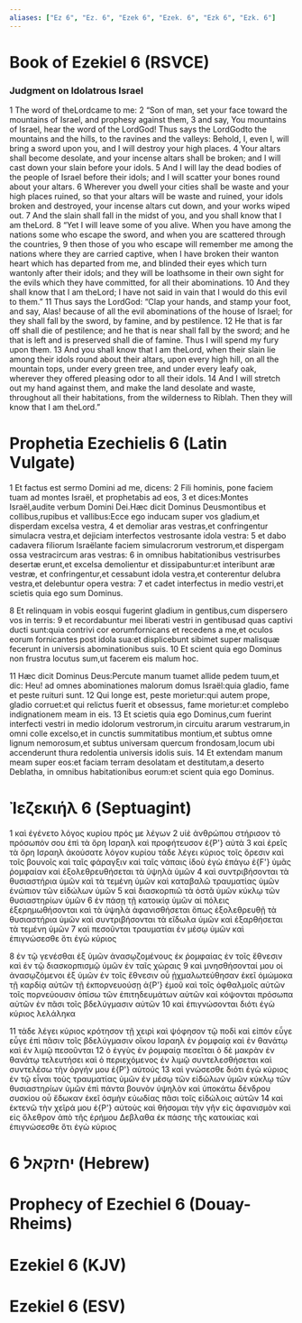 ```yaml
---
aliases: ["Ez 6", "Ez. 6", "Ezek 6", "Ezek. 6", "Ezk 6", "Ezk. 6"]
---
```



# Book of Ezekiel 6 (RSVCE)

### Judgment on Idolatrous Israel
1 The word of theLordcame to me:
2 “Son of man, set your face toward the mountains of Israel, and prophesy against them,
3 and say, You mountains of Israel, hear the word of the LordGod! Thus says the LordGodto the mountains and the hills, to the ravines and the valleys: Behold, I, even I, will bring a sword upon you, and I will destroy your high places.
4 Your altars shall become desolate, and your incense altars shall be broken; and I will cast down your slain before your idols.
5 And I will lay the dead bodies of the people of Israel before their idols; and I will scatter your bones round about your altars.
6 Wherever you dwell your cities shall be waste and your high places ruined, so that your altars will be waste and ruined, your idols broken and destroyed, your incense altars cut down, and your works wiped out.
7 And the slain shall fall in the midst of you, and you shall know that I am theLord.
8 “Yet I will leave some of you alive. When you have among the nations some who escape the sword, and when you are scattered through the countries,
9 then those of you who escape will remember me among the nations where they are carried captive, when I have broken their wanton heart which has departed from me, and blinded their eyes which turn wantonly after their idols; and they will be loathsome in their own sight for the evils which they have committed, for all their abominations.
10 And they shall know that I am theLord; I have not said in vain that I would do this evil to them.”
11 Thus says the LordGod: “Clap your hands, and stamp your foot, and say, Alas! because of all the evil abominations of the house of Israel; for they shall fall by the sword, by famine, and by pestilence.
12 He that is far off shall die of pestilence; and he that is near shall fall by the sword; and he that is left and is preserved shall die of famine. Thus I will spend my fury upon them.
13 And you shall know that I am theLord, when their slain lie among their idols round about their altars, upon every high hill, on all the mountain tops, under every green tree, and under every leafy oak, wherever they offered pleasing odor to all their idols.
14 And I will stretch out my hand against them, and make the land desolate and waste, throughout all their habitations, from the wilderness to Riblah. Then they will know that I am theLord.”


# Prophetia Ezechielis 6 (Latin Vulgate)

1 Et factus est sermo Domini ad me, dicens:
2 Fili hominis, pone faciem tuam ad montes Israël, et prophetabis ad eos,
3 et dices:Montes Israël,audite verbum Domini Dei.Hæc dicit Dominus Deusmontibus et collibus,rupibus et vallibus:Ecce ego inducam super vos gladium,et disperdam excelsa vestra,
4 et demoliar aras vestras,et confringentur simulacra vestra,et dejiciam interfectos vestrosante idola vestra:
5 et dabo cadavera filiorum Israëlante faciem simulacrorum vestrorum,et dispergam ossa vestracircum aras vestras:
6 in omnibus habitationibus vestrisurbes desertæ erunt,et excelsa demolientur et dissipabuntur:et interibunt aræ vestræ, et confringentur,et cessabunt idola vestra,et conterentur delubra vestra,et delebuntur opera vestra:
7 et cadet interfectus in medio vestri,et scietis quia ego sum Dominus.

8 Et relinquam in vobis eosqui fugerint gladium in gentibus,cum dispersero vos in terris:
9 et recordabuntur mei liberati vestri in gentibusad quas captivi ducti sunt:quia contrivi cor eorumfornicans et recedens a me,et oculos eorum fornicantes post idola sua:et displicebunt sibimet super malisquæ fecerunt in universis abominationibus suis.
10 Et scient quia ego Dominus non frustra locutus sum,ut facerem eis malum hoc.

11 Hæc dicit Dominus Deus:Percute manum tuamet allide pedem tuum,et dic: Heu! ad omnes abominationes malorum domus Israël:quia gladio, fame et peste ruituri sunt.
12 Qui longe est, peste morietur:qui autem prope, gladio corruet:et qui relictus fuerit et obsessus, fame morietur:et complebo indignationem meam in eis.
13 Et scietis quia ego Dominus,cum fuerint interfecti vestri in medio idolorum vestrorum,in circuitu ararum vestrarum,in omni colle excelso,et in cunctis summitatibus montium,et subtus omne lignum nemorosum,et subtus universam quercum frondosam,locum ubi accenderunt thura redolentia universis idolis suis.
14 Et extendam manum meam super eos:et faciam terram desolatam et destitutam,a deserto Deblatha, in omnibus habitationibus eorum:et scient quia ego Dominus.


# Ἰεζεκιήλ 6 (Septuagint)

1 καὶ ἐγένετο λόγος κυρίου πρός με λέγων
2 υἱὲ ἀνθρώπου στήρισον τὸ πρόσωπόν σου ἐπὶ τὰ ὄρη Ισραηλ καὶ προφήτευσον ἐ{P'} αὐτὰ
3 καὶ ἐρεῖς τὰ ὄρη Ισραηλ ἀκούσατε λόγον κυρίου τάδε λέγει κύριος τοῖς ὄρεσιν καὶ τοῖς βουνοῖς καὶ ταῖς φάραγξιν καὶ ταῖς νάπαις ἰδοὺ ἐγὼ ἐπάγω ἐ{F'} ὑμᾶς ῥομφαίαν καὶ ἐξολεθρευθήσεται τὰ ὑψηλὰ ὑμῶν
4 καὶ συντριβήσονται τὰ θυσιαστήρια ὑμῶν καὶ τὰ τεμένη ὑμῶν καὶ καταβαλῶ τραυματίας ὑμῶν ἐνώπιον τῶν εἰδώλων ὑμῶν
5 καὶ διασκορπιῶ τὰ ὀστᾶ ὑμῶν κύκλῳ τῶν θυσιαστηρίων ὑμῶν
6 ἐν πάσῃ τῇ κατοικίᾳ ὑμῶν αἱ πόλεις ἐξερημωθήσονται καὶ τὰ ὑψηλὰ ἀφανισθήσεται ὅπως ἐξολεθρευθῇ τὰ θυσιαστήρια ὑμῶν καὶ συντριβήσονται τὰ εἴδωλα ὑμῶν καὶ ἐξαρθήσεται τὰ τεμένη ὑμῶν
7 καὶ πεσοῦνται τραυματίαι ἐν μέσῳ ὑμῶν καὶ ἐπιγνώσεσθε ὅτι ἐγὼ κύριος

8 ἐν τῷ γενέσθαι ἐξ ὑμῶν ἀνασῳζομένους ἐκ ῥομφαίας ἐν τοῖς ἔθνεσιν καὶ ἐν τῷ διασκορπισμῷ ὑμῶν ἐν ταῖς χώραις
9 καὶ μνησθήσονταί μου οἱ ἀνασῳζόμενοι ἐξ ὑμῶν ἐν τοῖς ἔθνεσιν οὗ ᾐχμαλωτεύθησαν ἐκεῖ ὀμώμοκα τῇ καρδίᾳ αὐτῶν τῇ ἐκπορνευούσῃ ἀ{P'} ἐμοῦ καὶ τοῖς ὀφθαλμοῖς αὐτῶν τοῖς πορνεύουσιν ὀπίσω τῶν ἐπιτηδευμάτων αὐτῶν καὶ κόψονται πρόσωπα αὐτῶν ἐν πᾶσι τοῖς βδελύγμασιν αὐτῶν
10 καὶ ἐπιγνώσονται διότι ἐγὼ κύριος λελάληκα

11 τάδε λέγει κύριος κρότησον τῇ χειρὶ καὶ ψόφησον τῷ ποδὶ καὶ εἰπόν εὖγε εὖγε ἐπὶ πᾶσιν τοῖς βδελύγμασιν οἴκου Ισραηλ ἐν ῥομφαίᾳ καὶ ἐν θανάτῳ καὶ ἐν λιμῷ πεσοῦνται
12 ὁ ἐγγὺς ἐν ῥομφαίᾳ πεσεῖται ὁ δὲ μακρὰν ἐν θανάτῳ τελευτήσει καὶ ὁ περιεχόμενος ἐν λιμῷ συντελεσθήσεται καὶ συντελέσω τὴν ὀργήν μου ἐ{P'} αὐτούς
13 καὶ γνώσεσθε διότι ἐγὼ κύριος ἐν τῷ εἶναι τοὺς τραυματίας ὑμῶν ἐν μέσῳ τῶν εἰδώλων ὑμῶν κύκλῳ τῶν θυσιαστηρίων ὑμῶν ἐπὶ πάντα βουνὸν ὑψηλὸν καὶ ὑποκάτω δένδρου συσκίου οὗ ἔδωκαν ἐκεῖ ὀσμὴν εὐωδίας πᾶσι τοῖς εἰδώλοις αὐτῶν
14 καὶ ἐκτενῶ τὴν χεῖρά μου ἐ{P'} αὐτοὺς καὶ θήσομαι τὴν γῆν εἰς ἀφανισμὸν καὶ εἰς ὄλεθρον ἀπὸ τῆς ἐρήμου Δεβλαθα ἐκ πάσης τῆς κατοικίας καὶ ἐπιγνώσεσθε ὅτι ἐγὼ κύριος


# 6 יחזקאל (Hebrew)


# Prophecy of Ezechiel 6 (Douay-Rheims)


# Ezekiel 6 (KJV)


# Ezekiel 6 (ESV)

